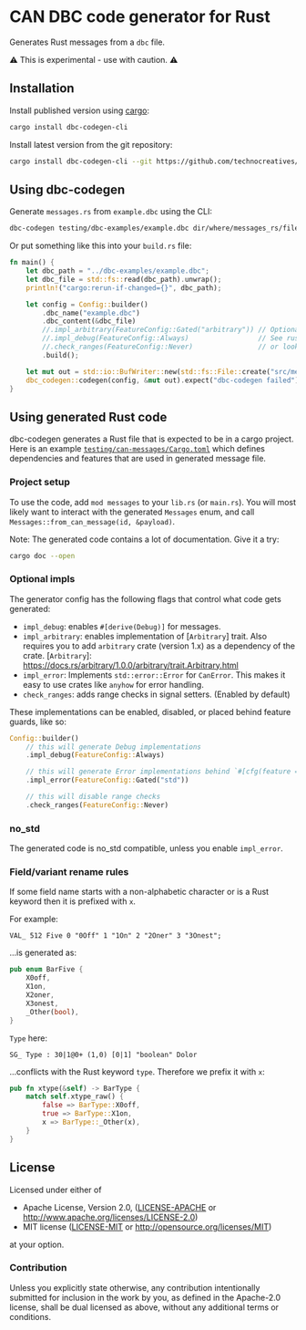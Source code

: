 # CAN DBC code generator for Rust

Generates Rust messages from a `dbc` file.

⚠️ This is experimental - use with caution. ⚠️

## Installation

Install published version using [cargo](https://doc.rust-lang.org/cargo/getting-started/installation.html):

```bash
cargo install dbc-codegen-cli
```
Install latest version from the git repository:

```bash
cargo install dbc-codegen-cli --git https://github.com/technocreatives/dbc-codegen --branch main
```

## Using dbc-codegen

Generate `messages.rs` from `example.dbc` using the CLI:

```bash
dbc-codegen testing/dbc-examples/example.dbc dir/where/messages_rs/file/is/written
```

Or put something like this into your `build.rs` file:

```rust
fn main() {
    let dbc_path = "../dbc-examples/example.dbc";
    let dbc_file = std::fs::read(dbc_path).unwrap();
    println!("cargo:rerun-if-changed={}", dbc_path);

    let config = Config::builder()
        .dbc_name("example.dbc")
        .dbc_content(&dbc_file)
        //.impl_arbitrary(FeatureConfig::Gated("arbitrary")) // Optional impls.
        //.impl_debug(FeatureConfig::Always)                 // See rustdoc for more,
        //.check_ranges(FeatureConfig::Never)                // or look below for an example.
        .build();

    let mut out = std::io::BufWriter::new(std::fs::File::create("src/messages.rs").unwrap());
    dbc_codegen::codegen(config, &mut out).expect("dbc-codegen failed");
}
```

## Using generated Rust code

dbc-codegen generates a Rust file that is expected to be in a cargo project.
Here is an example [`testing/can-messages/Cargo.toml`](testing/can-messages/Cargo.toml) which defines dependencies and features that are used in generated message file.

### Project setup

To use the code, add `mod messages` to your `lib.rs` (or `main.rs`).
You will most likely want to interact with the generated `Messages` enum, and call `Messages::from_can_message(id, &payload)`.

Note: The generated code contains a lot of documentation.
Give it a try:
```bash
cargo doc --open
```

### Optional impls

The generator config has the following flags that control what code gets generated:

- `impl_debug`: enables `#[derive(Debug)]` for messages.
- `impl_arbitrary`: enables implementation of [`Arbitrary`] trait.
  Also requires you to add `arbitrary` crate (version 1.x) as a dependency of the crate.
  [`Arbitrary`]: https://docs.rs/arbitrary/1.0.0/arbitrary/trait.Arbitrary.html
- `impl_error`: Implements `std::error::Error` for `CanError`. This makes it easy to use crates like `anyhow` for error handling.
- `check_ranges`: adds range checks in signal setters. (Enabled by default)

These implementations can be enabled, disabled, or placed behind feature guards, like so:

```rust
Config::builder()
    // this will generate Debug implementations
    .impl_debug(FeatureConfig::Always)

    // this will generate Error implementations behind `#[cfg(feature = "std")]` guards
    .impl_error(FeatureConfig::Gated("std"))

    // this will disable range checks
    .check_ranges(FeatureConfig::Never)
```

### no_std

The generated code is no_std compatible, unless you enable `impl_error`.

### Field/variant rename rules

If some field name starts with a non-alphabetic character or is a Rust keyword then it is prefixed with `x`.

For example:

```
VAL_ 512 Five 0 "0Off" 1 "1On" 2 "2Oner" 3 "3Onest";
```

…is generated as:

```rust
pub enum BarFive {
    X0off,
    X1on,
    X2oner,
    X3onest,
    _Other(bool),
}
```

`Type` here:

```
SG_ Type : 30|1@0+ (1,0) [0|1] "boolean" Dolor
```

…conflicts with the Rust keyword `type`. Therefore we prefix it with `x`:

```rust
pub fn xtype(&self) -> BarType {
    match self.xtype_raw() {
        false => BarType::X0off,
        true => BarType::X1on,
        x => BarType::_Other(x),
    }
}
```

## License

Licensed under either of

 - Apache License, Version 2.0, ([LICENSE-APACHE](LICENSE-APACHE) or http://www.apache.org/licenses/LICENSE-2.0)
 - MIT license ([LICENSE-MIT](LICENSE-MIT) or http://opensource.org/licenses/MIT)

at your option.

### Contribution

Unless you explicitly state otherwise, any contribution intentionally
submitted for inclusion in the work by you, as defined in the Apache-2.0
license, shall be dual licensed as above, without any additional terms or
conditions.
